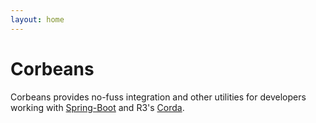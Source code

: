 ```yaml
---
layout: home
---
```


# Corbeans

Corbeans provides no-fuss integration and other utilities for developers working with  [Spring-Boot](https://spring.io/projects/spring-boot) and R3's [Corda](https://www.corda.net/).

